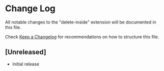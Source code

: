 # Change Log

All notable changes to the "delete-inside" extension will be documented in this file.

Check [Keep a Changelog](http://keepachangelog.com/) for recommendations on how to structure this file.

## [Unreleased]

- Initial release